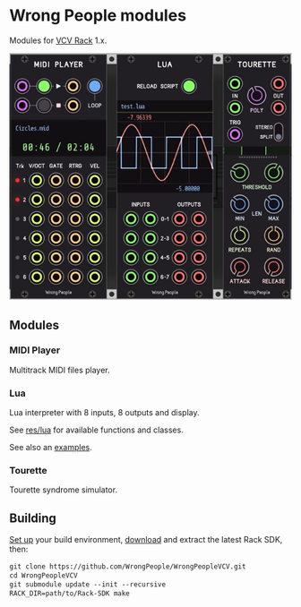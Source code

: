 # Wrong People modules

Modules for [VCV Rack](https://vcvrack.com/) 1.x.

![screenshot](./screenshots/all.jpg)


## Modules


### MIDI Player

Multitrack MIDI files player.


### Lua

Lua interpreter with 8 inputs, 8 outputs and display.

See [res/lua](./res/lua/api.lua) for available functions and classes.

See also an [examples](./res/lua/examples).


### Tourette

Tourette syndrome simulator.



## Building

[Set up](https://vcvrack.com/manual/Building.html#setting-up-your-development-environment) your build environment, [download](https://vcvrack.com/downloads/) and extract the latest Rack SDK, then:

```
git clone https://github.com/WrongPeople/WrongPeopleVCV.git
cd WrongPeopleVCV
git submodule update --init --recursive
RACK_DIR=path/to/Rack-SDK make
```
